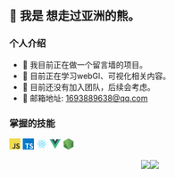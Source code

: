 ## 👋 我是 想走过亚洲的熊。

### 个人介绍

- 🔭 我目前正在做一个留言墙的项目。
- 🌱 目前正在学习webGl、可视化相关内容。
- 👯  目前还没有加入团队，后续会考虑。
- 🤔 邮箱地址: 1693889638@qq.com

### 掌握的技能

<code><img height="20" alt="javascript" src="assets/javascript.png"></code>
<code><img height="20" alt="typescript" src="https://raw.githubusercontent.com/github/explore/80688e429a7d4ef2fca1e82350fe8e3517d3494d/topics/typescript/typescript.png"></code>
<code><img height="20" alt="react" src="https://raw.githubusercontent.com/github/explore/80688e429a7d4ef2fca1e82350fe8e3517d3494d/topics/react/react.png"></code>
<code><img height="20" alt="graphql" src="https://raw.githubusercontent.com/github/explore/80688e429a7d4ef2fca1e82350fe8e3517d3494d/topics/vue/vue.png"></code>
<code><img height="20" alt="nodejs" src="https://raw.githubusercontent.com/github/explore/80688e429a7d4ef2fca1e82350fe8e3517d3494d/topics/nodejs/nodejs.png"></code>    



<div style="text-align:center"><img align="center" src="https://github-readme-stats.vercel.app/api?username=xp-bear&show_icons=true"><img align="center" src="https://github-readme-stats.vercel.app/api/top-langs/?username=xp-bear&layout=compact&theme=buefy&hide_border=true"></div>
